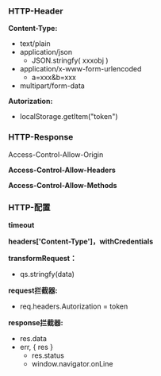 ### HTTP-Header

**Content-Type:**

- text/plain
- application/json
  - JSON.stringfy( xxxobj )
- application/x-www-form-urlencoded
  - a=xxx&b=xxx
- multipart/form-data

**Autorization:**

- localStorage.getItem("token")

### HTTP-Response

Access-Control-Allow-Origin

**Access-Control-Allow-Headers**

**Access-Control-Allow-Methods**

### HTTP-配置

**timeout**

**headers['Content-Type']，withCredentials**

**transformRequest：**

- qs.stringfy(data)

**request拦截器:**

- req.headers.Autorization = token

**response拦截器:**

- res.data
- err, { res }
  - res.status
  - window.navigator.onLine
